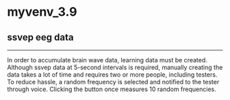 # myvenv_3.9

## ssvep eeg data

---

In order to accumulate brain wave data, learning data must be created.
Although ssvep data at 5-second intervals is required, manually creating the data takes a lot of time and requires two or more people, including testers. To reduce hassle, a random frequency is selected and notified to the tester through voice. Clicking the button once measures 10 random frequencies.
